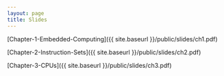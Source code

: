 ```yaml
---
layout: page
title: Slides
---
```


[Chapter-1-Embedded-Computing]({{ site.baseurl }}/public/slides/ch1.pdf)

[Chapter-2-Instruction-Sets]({{ site.baseurl }}/public/slides/ch2.pdf)

[Chapter-3-CPUs]({{ site.baseurl }}/public/slides/ch3.pdf)

